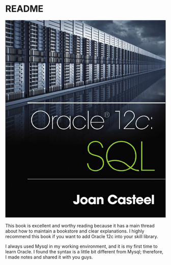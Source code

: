 # README

![](.gitbook/assets/snapshot.png)

This book is excellent and worthy reading because it has a main thread about how to maintain a bookstore and clear explanations. I highly recommend this book if you want to add Oracle 12c into your skill library.

I always used Mysql in my working environment, and it is my first time to learn Oracle. I found the syntax is a little bit different from Mysql; therefore, I made notes and shared it with you guys.

